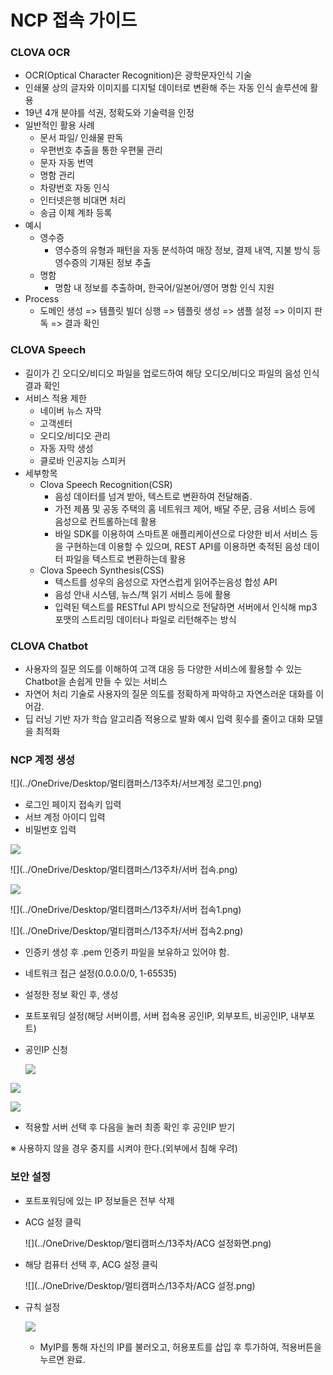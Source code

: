 # NCP 접속 가이드



### CLOVA OCR

- OCR(Optical Character Recognition)은 광학문자인식 기술
- 인쇄물 상의 글자와 이미지를 디지털 데이터로 변환해 주는 자동 인식 솔루션에 활용
- 19년 4개 분야를 석권, 정확도와 기술력을 인정
- 일반적인 활용 사례
  - 문서 파일/ 인쇄물 판독
  - 우편번호 추출을 통한 우편물 관리
  - 문자 자동 번역
  - 명함 관리
  - 차량번호 자동 인식
  - 인터넷은행 비대면 처리
  - 송금 이체 계좌 등록
- 예시
  - 영수증
    - 영수증의 유형과 패턴을 자동 분석하여 매장 정보, 결제 내역, 지불 방식 등 영수증의 기재된 정보 추출
  - 명함
    - 명함 내 정보를 추출하며, 한국어/일본어/영어 명함 인식 지원
- Process
  - 도메인 생성 => 템플릿 빌더 싱행 => 템플릿 생성 => 샘플 설정 => 이미지 판독 => 결과 확인



### CLOVA Speech

- 길이가 긴 오디오/비디오 파일을 업로드하여 해당 오디오/비디오 파일의 음성 인식 결과 확인
- 서비스 적용 제한
  - 네이버 뉴스 자막
  - 고객센터
  - 오디오/비디오 관리
  - 자동 자막 생성
  - 클로바 인공지능 스피커
- 세부항목
  - Clova Speech Recognition(CSR)
    - 음성 데이터를 넘겨 받아, 텍스트로 변환하여 전달해줌.
    - 가전 제품 및 공동 주택의 홈 네트워크 제어, 배달 주문, 금융 서비스 등에 음성으로 컨트롤하는데 활용
    - 바일 SDK를 이용하여 스마트폰 애플리케이션으로 다양한 비서 서비스 등을 구현하는데 이용할 수 있으며, REST API를 이용하면 축적된 음성 데이터 파일을 텍스트로 변환하는데 활용
  - Clova Speech Synthesis(CSS)
    - 텍스트를 성우의 음성으로 자연스럽게 읽어주는음성 합성 API
    - 음성 안내 시스템, 뉴스/책 읽기 서비스 등에 활용
    - 입력된 텍스트를 RESTful API 방식으로 전달하면 서버에서 인식해 mp3 포맷의 스트리밍 데이터나 파일로 리턴해주는 방식



### CLOVA Chatbot

- 사용자의 질문 의도를 이해하여 고객 대응 등 다양한 서비스에 활용할 수 있는 Chatbot을 손쉽게 만들 수 있는 서비스
- 자연어 처리 기술로 사용자의 질문 의도를 정확하게 파악하고 자연스러운 대화를 이어감.
- 딥 러닝 기반 자가 학습 알고리즘 적용으로 발화 예시 입력 횟수를 줄이고 대화 모델을 최적화



### NCP 계정 생성

![](../OneDrive/Desktop/멀티캠퍼스/13주차/서브계정 로그인.png)

- 로그인 페이지 접속키 입력
- 서브 계정 아이디 입력
- 비밀번호 입력

![](../OneDrive/Desktop/멀티캠퍼스/13주차/콘솔.png)

![](../OneDrive/Desktop/멀티캠퍼스/13주차/서버 접속.png)



![](../OneDrive/Desktop/멀티캠퍼스/13주차/서버생성.png)





![](../OneDrive/Desktop/멀티캠퍼스/13주차/서버 접속1.png)



![](../OneDrive/Desktop/멀티캠퍼스/13주차/서버 접속2.png)



- 인증키 생성 후 .pem 인증키 파일을 보유하고 있어야 함.
- 네트워크 접근 설정(0.0.0.0/0, 1-65535)
- 설정한 정보 확인 후, 생성

- 포트포워딩 설정(해당 서버이름, 서버 접속용 공인IP, 외부포트, 비공인IP, 내부포트)

- 공인IP 신청

  ![](../OneDrive/Desktop/멀티캠퍼스/13주차/공인IP.png)



![](../OneDrive/Desktop/멀티캠퍼스/13주차/공인IP2.png)



![](../OneDrive/Desktop/멀티캠퍼스/13주차/공인IP3.png)

- 적용할 서버 선택 후 다음을 눌러 최종 확인 후 공인IP 받기



※ 사용하지 않을 경우 중지를 시켜야 한다.(외부에서 침해 우려)



### 보안 설정

- 포트포워딩에 있는 IP 정보들은 전부 삭제

- ACG 설정 클릭

  ![](../OneDrive/Desktop/멀티캠퍼스/13주차/ACG 설정화면.png)



- 해당 컴퓨터 선택 후, ACG 설정 클릭

  ![](../OneDrive/Desktop/멀티캠퍼스/13주차/ACG 설정.png)

- 규칙 설정

  ![](../OneDrive/Desktop/멀티캠퍼스/13주차/rbclrtjfwjd.png)

  - MyIP를 통해 자신의 IP를 불러오고, 허용포트를 삽입 후 투가하여, 적용버튼을 누르면 완료.
